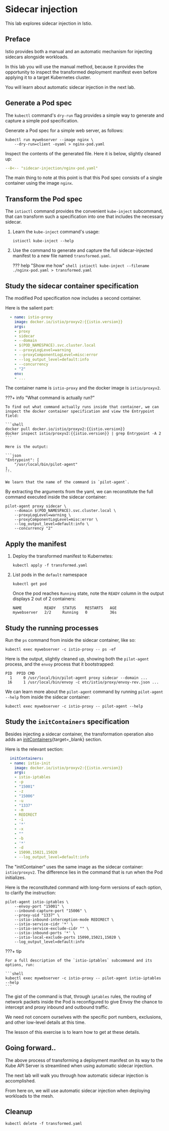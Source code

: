 # Sidecar injection

This lab explores sidecar injection in Istio.

## Preface

Istio provides both a manual and an automatic mechanism for injecting sidecars alongside workloads.

In this lab you will use the manual method, because it provides the opportunity to inspect the transformed deployment manifest even before applying it to a target Kubernetes cluster.

You will learn about automatic sidecar injection in the next lab.

## Generate a Pod spec

The `kubectl` command's `dry-run` flag provides a simple way to generate and capture a simple pod specification.

Generate a Pod spec for a simple web server, as follows:

```shell
kubectl run mywebserver --image nginx \
    --dry-run=client -oyaml > nginx-pod.yaml
```

Inspect the contents of the generated file.  Here it is below, slightly cleaned up:

```yaml linenums="1" title="nginx-pod.yaml"
--8<-- "sidecar-injection/nginx-pod.yaml"
```

The main thing to note at this point is that this Pod spec consists of a single container using the image `nginx`.

## Transform the Pod spec

The `istioctl` command provides the convenient `kube-inject` subcommand, that can transform such a specification into one that includes the necessary sidecar.

1. Learn the `kube-inject` command's usage:

    ```shell
    istioctl kube-inject --help
    ```

1. Use the command to generate and capture the full sidecar-injected manifest to a new file named `transformed.yaml`.

    ??? help "Show me how"
        ```shell
        istioctl kube-inject --filename ./nginx-pod.yaml > transformed.yaml
        ```

## Study the sidecar container specification

The modified Pod specification now includes a second container.

Here is the salient part:

```yaml linenums="1"
  - name: istio-proxy
    image: docker.io/istio/proxyv2:{{istio.version}}
    args:
    - proxy
    - sidecar
    - --domain
    - $(POD_NAMESPACE).svc.cluster.local
    - --proxyLogLevel=warning
    - --proxyComponentLogLevel=misc:error
    - --log_output_level=default:info
    - --concurrency
    - "2"
    env:
    - ...
```

The container name is `istio-proxy` and the docker image is `istio/proxyv2`.

???+ info "What command is actually run?"

    To find out what command actually runs inside that container, we can inspect the docker container specification and view the Entrypoint field:

    ```shell
    docker pull docker.io/istio/proxyv2:{{istio.version}}
    docker inspect istio/proxyv2:{{istio.version}} | grep Entrypoint -A 2
    ```

    Here is the output:

    ```json
    "Entrypoint": [
        "/usr/local/bin/pilot-agent"
    ],
    ```

    We learn that the name of the command is `pilot-agent`.

By extracting the arguments from the yaml, we can reconstitute the full command executed inside the sidecar container:

```shell
pilot-agent proxy sidecar \
    --domain $(POD_NAMESPACE).svc.cluster.local \
    --proxyLogLevel=warning \
    --proxyComponentLogLevel=misc:error \
    --log_output_level=default:info \
    --concurrency "2"
```

## Apply the manifest

1. Deploy the transformed manifest to Kubernetes:

    ```shell
    kubectl apply -f transformed.yaml
    ```

1. List pods in the `default` namespace

    ```shell
    kubectl get pod
    ```

    Once the pod reaches `Running` state, note the `READY` column in the output displays 2 out of 2 containers:

    ```console
    NAME          READY   STATUS    RESTARTS   AGE
    mywebserver   2/2     Running   0          36s
    ```

## Study the running processes

Run the `ps` command from inside the sidecar container, like so:

```shell
kubectl exec mywebserver -c istio-proxy -- ps -ef
```

Here is the output, slightly cleaned up, showing both the `pilot-agent` process, and the `envoy` process that it bootstrapped:

```console
PID  PPID CMD
  1     0 /usr/local/bin/pilot-agent proxy sidecar --domain ...
 16     1 /usr/local/bin/envoy -c etc/istio/proxy/envoy-rev.json ...
```

We can learn more about the `pilot-agent` command by running `pilot-agent --help` from inside the sidecar container:

```shell
kubectl exec mywebserver -c istio-proxy -- pilot-agent --help
```

## Study the `initContainers` specification

Besides injecting a sidecar container, the transformation operation also adds an [initContainers](https://kubernetes.io/docs/concepts/workloads/pods/init-containers/){target=_blank} section.

Here is the relevant section:

```yaml
  initContainers:
  - name: istio-init
    image: docker.io/istio/proxyv2:{{istio.version}}
    args:
    - istio-iptables
    - -p
    - "15001"
    - -z
    - "15006"
    - -u
    - "1337"
    - -m
    - REDIRECT
    - -i
    - '*'
    - -x
    - ""
    - -b
    - '*'
    - -d
    - 15090,15021,15020
    - --log_output_level=default:info
```

The "initContainer" uses the same image as the sidecar container: `istio/proxyv2`.  The difference lies in the command that is run when the Pod initializes.

Here is the reconstituted command with long-form versions of each option, to clarify the instruction:

```shell
pilot-agent istio-iptables \
    --envoy-port "15001" \
    --inbound-capture-port "15006" \
    --proxy-uid "1337" \
    --istio-inbound-interception-mode REDIRECT \
    --istio-service-cidr '*' \
    --istio-service-exclude-cidr "" \
    --istio-inbound-ports '*' \
    --istio-local-exclude-ports 15090,15021,15020 \
    --log_output_level=default:info
```

???+ tip

    For a full description of the `istio-iptables` subcommand and its options, run:

    ```shell
    kubectl exec mywebserver -c istio-proxy -- pilot-agent istio-iptables --help
    ```

The gist of the command is that, through `iptables` rules, the routing of network packets inside the Pod is reconfigured to give Envoy the chance to intercept and proxy inbound and outbound traffic.

We need not concern ourselves with the specific port numbers, exclusions, and other low-level details at this time.

The lesson of this exercise is to learn how to get at these details.

## Going forward..

The above process of transforming a deployment manifest on its way to the Kube API Server is streamlined when using automatic sidecar injection.

The next lab will walk you through how automatic sidecar injection is accomplished.

From here on, we will use automatic sidecar injection when deploying workloads to the mesh.

## Cleanup

```shell
kubectl delete -f transformed.yaml
```
